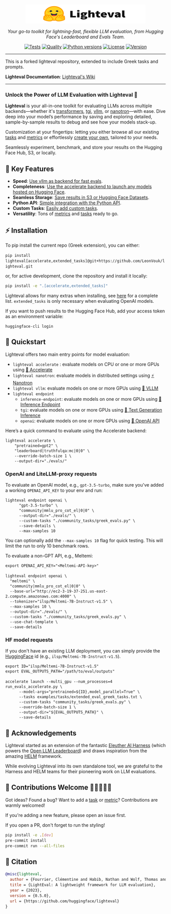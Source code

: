 <p align="center">
  <br/>
    <img alt="lighteval library logo" src="./assets/lighteval-doc.svg" width="376" height="59" style="max-width: 100%;">
  <br/>
</p>


<p align="center">
    <i>Your go-to toolkit for lightning-fast, flexible LLM evaluation, from Hugging Face's Leaderboard and Evals Team.</i>
</p>

<div align="center">

[![Tests](https://github.com/huggingface/lighteval/actions/workflows/tests.yaml/badge.svg?branch=main)](https://github.com/huggingface/lighteval/actions/workflows/tests.yaml?query=branch%3Amain)
[![Quality](https://github.com/huggingface/lighteval/actions/workflows/quality.yaml/badge.svg?branch=main)](https://github.com/huggingface/lighteval/actions/workflows/quality.yaml?query=branch%3Amain)
[![Python versions](https://img.shields.io/pypi/pyversions/lighteval)](https://www.python.org/downloads/)
[![License](https://img.shields.io/badge/License-MIT-green.svg)](https://github.com/huggingface/lighteval/blob/main/LICENSE)
[![Version](https://img.shields.io/pypi/v/lighteval)](https://pypi.org/project/lighteval/)

</div>

---

This is a forked lighteval repository, extended to include Greek tasks and prompts.

**Lighteval Documentation**: <a href="https://github.com/huggingface/lighteval/wiki" target="_blank">Lighteval's Wiki</a>

---

### Unlock the Power of LLM Evaluation with Lighteval 🚀

**Lighteval** is your all-in-one toolkit for evaluating LLMs across multiple
backends—whether it's
[transformers](https://github.com/huggingface/transformers),
[tgi](https://github.com/huggingface/text-generation-inference),
[vllm](https://github.com/vllm-project/vllm), or
[nanotron](https://github.com/huggingface/nanotron)—with
ease. Dive deep into your model’s performance by saving and exploring detailed,
sample-by-sample results to debug and see how your models stack-up.

Customization at your fingertips: letting you either browse all our existing [tasks](https://github.com/huggingface/lighteval/wiki/Available-Tasks) and [metrics](https://github.com/huggingface/lighteval/wiki/Metric-List) or effortlessly [create your own](https://github.com/huggingface/lighteval/wiki/Adding-a-Custom-Task), tailored to your needs.

Seamlessly experiment, benchmark, and store your results on the Hugging Face
Hub, S3, or locally.


## 🔑 Key Features

- **Speed**: [Use vllm as backend for fast evals](https://github.com/huggingface/lighteval/wiki/Use-VLLM-as-backend).
- **Completeness**: [Use the accelerate backend to launch any models hosted on Hugging Face](https://github.com/huggingface/lighteval/wiki/Quicktour#accelerate).
- **Seamless Storage**: [Save results in S3 or Hugging Face Datasets](https://github.com/huggingface/lighteval/wiki/Saving-and-reading-results).
- **Python API**: [Simple integration with the Python API](https://github.com/huggingface/lighteval/wiki/Using-the-Python-API).
- **Custom Tasks**: [Easily add custom tasks](https://github.com/huggingface/lighteval/wiki/Adding-a-Custom-Task).
- **Versatility**: Tons of [metrics](https://github.com/huggingface/lighteval/wiki/Metric-List) and [tasks](https://github.com/huggingface/lighteval/wiki/Available-Tasks) ready to go.


## ⚡️ Installation

To pip install the current repo (Greek extension), you can either:

`pip install lighteval[accelerate,extended_tasks]@git+https://github.com/LeonVouk/lighteval.git`

or, for active development, clone the repository and install it locally:

```bash
pip install -e ".[accelerate,extended_tasks]"
```

Lighteval allows for many extras when installing, see [here](https://github.com/huggingface/lighteval/wiki/Installation) for a complete list. `extended_tasks` is only necessary when evaluating OpenAI models.

If you want to push results to the Hugging Face Hub, add your access token as
an environment variable:

```shell
huggingface-cli login
```

## 🚀 Quickstart

Lighteval offers two main entry points for model evaluation:

- `lighteval accelerate` : evaluate models on CPU or one or more GPUs using [🤗
  Accelerate](https://github.com/huggingface/accelerate)
- `lighteval nanotron`: evaluate models in distributed settings using [⚡️
  Nanotron](https://github.com/huggingface/nanotron)
- `lighteval vllm`: evaluate models on one or more GPUs using [🚀
  VLLM](https://github.com/vllm-project/vllm)
- `lighteval endpoint`
    - `inference-endpoint`: evaluate models on one or more GPUs using [🔗
  Inference Endpoint](https://huggingface.co/inference-endpoints/dedicated)
    - `tgi`: evaluate models on one or more GPUs using [🔗 Text Generation Inference](https://huggingface.co/docs/text-generation-inference/en/index)
    - `openai`: evaluate models on one or more GPUs using [🔗 OpenAI API](https://platform.openai.com/)

Here’s a quick command to evaluate using the Accelerate backend:

```shell
lighteval accelerate \
    "pretrained=gpt2" \
    "leaderboard|truthfulqa:mc|0|0" \
    --override-batch-size 1 \
    --output-dir="./evals/"
```

### OpenAI and LiteLLM-proxy requests

To evaluate an OpenAI model, e.g., `gpt-3.5-turbo`, make sure you've added a working `OPENAI_API_KEY` to your env and run:

```shell
lighteval endpoint openai \
      "gpt-3.5-turbo" \
      "community|mmlu_pro_cot_el|0|0" \
      --output-dir="./evals/" \
      --custom-tasks "./community_tasks/greek_evals.py" \
      --save-details \
      --max-samples 10
```

You can optionally add the `--max-samples 10` flag for quick testing. This will limit the run to only 10 benchmark rows.

To evaluate a non-GPT API, e.g., Meltemi:

```shell
export OPENAI_API_KEY="<Meltemi-API-key>"

lighteval endpoint openai \
  "meltemi" \
  "community|mmlu_pro_cot_el|0|0" \
  --base-url="http://ec2-3-19-37-251.us-east-2.compute.amazonaws.com:4000" \
  --tokenizer="ilsp/Meltemi-7B-Instruct-v1.5" \
  --max-samples 10 \
  --output-dir="./evals/" \
  --custom-tasks "./community_tasks/greek_evals.py" \
  --use-chat-template \
  --save-details
```

### HF model requests

If you don't have an existing LLM deployment, you can simply provide the [HuggingFace](https://huggingface.co/) id (e.g., `ilsp/Meltemi-7B-Instruct-v1.5`).

```shell
export ID="ilsp/Meltemi-7B-Instruct-v1.5"
export EVAL_OUTPUTS_PATH="/path/to/eval/outputs"

accelerate launch --multi_gpu --num_processes=4 run_evals_accelerate.py \
      --model-args="pretrained=${ID},model_parallel=True" \
      --tasks examples/tasks/extended_eval_greek_tasks.txt \
      --custom-tasks "community_tasks/greek_evals.py" \
      --override-batch-size 1 \
      --output-dir="${EVAL_OUTPUTS_PATH}" \
      --save-details
```

## 🙏 Acknowledgements

Lighteval started as an extension of the fantastic [Eleuther AI
Harness](https://github.com/EleutherAI/lm-evaluation-harness) (which powers the
[Open LLM
Leaderboard](https://huggingface.co/spaces/open-llm-leaderboard/open_llm_leaderboard))
and draws inspiration from the amazing
[HELM](https://crfm.stanford.edu/helm/latest/) framework.

While evolving Lighteval into its own standalone tool, we are grateful to the
Harness and HELM teams for their pioneering work on LLM evaluations.

## 🌟 Contributions Welcome 💙💚💛💜🧡

Got ideas? Found a bug? Want to add a
[task](https://github.com/huggingface/lighteval/wiki/Adding-a-Custom-Task) or
[metric](https://github.com/huggingface/lighteval/wiki/Adding-a-New-Metric)?
Contributions are warmly welcomed!

If you're adding a new feature, please open an issue first.

If you open a PR, don't forget to run the styling!

```bash
pip install -e .[dev]
pre-commit install
pre-commit run --all-files
```
## 📜 Citation

```bibtex
@misc{lighteval,
  author = {Fourrier, Clémentine and Habib, Nathan and Wolf, Thomas and Tunstall, Lewis},
  title = {LightEval: A lightweight framework for LLM evaluation},
  year = {2023},
  version = {0.5.0},
  url = {https://github.com/huggingface/lighteval}
}
```
